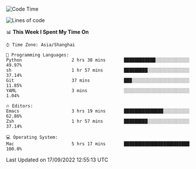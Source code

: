 <!--START_SECTION:waka-->
![Code Time](http://img.shields.io/badge/Code%20Time-863%20hrs%2024%20mins-blue)

![Lines of code](https://img.shields.io/badge/From%20Hello%20World%20I%27ve%20Written-22%20Thousand%20lines%20of%20code-blue)

📊 **This Week I Spent My Time On** 

```text
⌚︎ Time Zone: Asia/Shanghai

💬 Programming Languages: 
Python                   2 hrs 38 mins       ████████████░░░░░░░░░░░░░   49.97% 
sh                       1 hr 57 mins        █████████░░░░░░░░░░░░░░░░   37.14% 
Git                      37 mins             ███░░░░░░░░░░░░░░░░░░░░░░   11.85% 
YAML                     3 mins              ░░░░░░░░░░░░░░░░░░░░░░░░░   1.04%

🔥 Editors: 
Emacs                    3 hrs 19 mins       ███████████████░░░░░░░░░░   62.86% 
Zsh                      1 hr 57 mins        █████████░░░░░░░░░░░░░░░░   37.14%

💻 Operating System: 
Mac                      5 hrs 17 mins       █████████████████████████   100.0%

```


 Last Updated on 17/09/2022 12:55:13 UTC
<!--END_SECTION:waka-->
